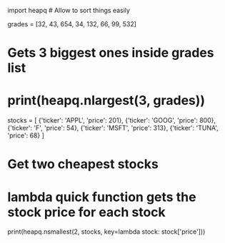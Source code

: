 import heapq  # Allow to sort things easily

grades = [32, 43, 654, 34, 132, 66, 99, 532]
# Gets 3 biggest ones inside grades list
# print(heapq.nlargest(3, grades))

stocks = [
    {'ticker': 'APPL', 'price': 201},
    {'ticker': 'GOOG', 'price': 800},
    {'ticker': 'F', 'price': 54},
    {'ticker': 'MSFT', 'price': 313},
    {'ticker': 'TUNA', 'price': 68}
]

# Get two cheapest stocks
# lambda quick function gets the stock price for each stock
print(heapq.nsmallest(2, stocks, key=lambda stock: stock['price']))

